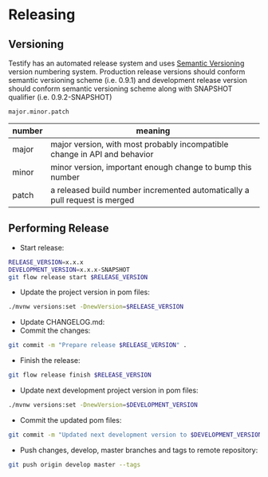 # Releasing

## Versioning
Testify has an automated release system and uses [Semantic Versioning](http://semver.org) version numbering system. Production release versions should conform semantic versioning scheme (i.e. 0.9.1) and development release version should conform semantic versioning scheme along with SNAPSHOT qualifier (i.e. 0.9.2-SNAPSHOT)

```
major.minor.patch
```

| number | meaning                                                                    |
| ------ | -------------------------------------------------------------------------- |
| major  | major version, with most probably incompatible change in API and behavior  |
| minor  | minor version, important enough change to bump this number                 |
| patch  | a released build number incremented automatically a pull request is merged |

## Performing Release
- Start release:
```bash
RELEASE_VERSION=x.x.x
DEVELOPMENT_VERSION=x.x.x-SNAPSHOT
git flow release start $RELEASE_VERSION
```
- Update the project version in pom files:
```bash
./mvnw versions:set -DnewVersion=$RELEASE_VERSION
```
- Update CHANGELOG.md:
- Commit the changes:
```bash
git commit -m "Prepare release $RELEASE_VERSION" .
```
- Finish the release:
```bash
git flow release finish $RELEASE_VERSION
```
- Update next development project version in pom files:
```bash
./mvnw versions:set -DnewVersion=$DEVELOPMENT_VERSION
```
- Commit the updated pom files:
```bash
git commit -m "Updated next development version to $DEVELOPMENT_VERSION" .
```
- Push changes, develop, master branches and tags to remote repository:
```bash
git push origin develop master --tags
```